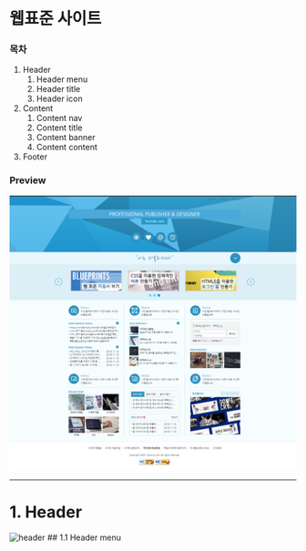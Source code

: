 # 웹표준 사이트

### 목차
1. Header
   1. Header menu
   2. Header title
   3. Header icon
2. Content
   1. Content nav
   2. Content title
   3. Content banner
   4. Content content
3. Footer

### Preview
<img src="/preview.png" width="700px" alt="preview">

---

# 1. Header
<img src="/header.png" height="400px" alt="header">
## 1.1 Header menu
